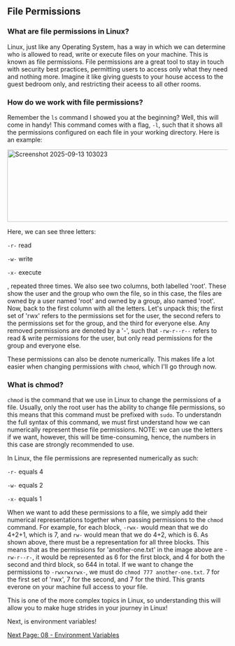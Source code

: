 ## File Permissions

### What are file permissions in Linux?

Linux, just like any Operating System, has a way in which we can determine who is allowed to read, write or execute files on your machine. This is known as file permissions. File permissions are a great tool to stay in touch with security best practices, permitting users to access only what they need and nothing more. Imagine it like giving guests to your house access to the guest bedroom only, and restricting their aceess to all other rooms.

### How do we work with file permissions?

Remember the ```ls``` command I showed you at the beginning? Well, this will come in handy! This command comes with a flag, ```-l```, such that it shows all the permissions configured on each file in your working directory. Here is an example:

<img width="511" height="165" alt="Screenshot 2025-09-13 103023" src="https://github.com/user-attachments/assets/e40f57f5-1d13-486f-9794-56a219b0ba09" />


Here, we can see three letters:

```-r-``` read

```-w-``` write 

```-x-``` execute

, repeated three times. We also see two columns, both labelled 'root'. These show the user and the group who own the file, so in this case, the files are owned by a user named 'root' and owned by a group, also named 'root'. Now, back to the first column with all the letters. Let's unpack this; the first set of 'rwx' refers to the permissions set for the user, the second refers to the permissions set for the group, and the third for everyone else. Any removed permissions are denoted by a '-', such that ```-rw-r--r--``` refers to read & write permissions for the user, but only read permissions for the group and everyone else. 

These permissions can also be denote numerically. This makes life a lot easier when changing permissions with ```chmod```, which I'll go through now.

### What is chmod?

```chmod``` is the command that we use in Linux to change the permissions of a file. Usually, only the root user has the ability to change file permissions, so this means that this command must be prefixed with ```sudo```. To understandn the full syntax of this command, we must first understand how we can numerically represent these file permissions. NOTE: we can use the letters if we want, however, this will be time-consuming, hence, the numbers in this case are strongly recommended to use.

In Linux, the file permissions are represented numerically as such:

```-r-``` equals 4

```-w-``` equals 2

```-x-``` equals 1

When we want to add these permissions to a file, we simply add their numerical representations together when passing permissions to the ```chmod``` command. For example, for each block, ```-rwx-``` would mean that we do 4+2+1, which is 7, and ```rw-``` would mean that we do 4+2, which is 6. As shown above, there must be a representation for all three blocks. 
This means that as the permissions for 'another-one.txt' in the image above are ```-rw-r--r-```, it would be represented as 6 for the first block, and 4 for both the second and third block, so 644 in total. 
If we want to change the permissions to ```-rwxrwxrwx-```, we must do ```chmod 777 another-one.txt```. 7 for the first set of 'rwx', 7 for the second, and 7 for the third. This grants everone on your machine full access to your file.

This is one of the more complex topics in Linux, so understanding this will allow you to make huge strides in your journey in Linux!

Next, is environment variables!

[Next Page: 08 - Environment Variables](https://github.com/SiadA2/DevOps-Learning-Path/tree/main/Linux/Environment-Variables)
